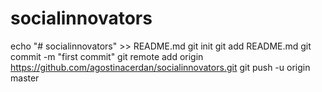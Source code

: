 # socialinnovators
echo "# socialinnovators" >> README.md
git init
git add README.md
git commit -m "first commit"
git remote add origin https://github.com/agostinacerdan/socialinnovators.git
git push -u origin master
